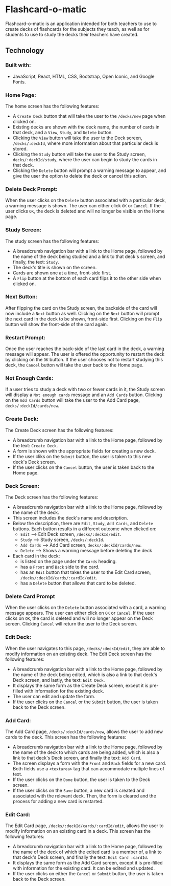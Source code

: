 # Flashcard-o-matic
Flashcard-o-matic is an application intended for both teachers to use to create decks of flashcards for the subjects they 
teach, as well as for students to use to study the decks their teachers have created. 

## Technology
### Built with:
- JavaScript, React, HTML, CSS, Bootstrap, Open Iconic, and Google Fonts.

### Home Page:
The home screen has the following features:
- A `Create Deck` button that will take the user to the `/decks/new` page when clicked on.
- Existing decks are shown with the deck name, the number of cards in that deck, and a `View`, `Study`, and `Delete` button.
- Clicking the `View` button will take the user to the Deck screen, `/decks/:deckId`, where more information about that particular deck is stored.
- Clicking the `Study` button will take the user to the Study screen, `decks/:deckId/study`, where the user can begin to study the cards in that deck.
- Clicking the `Delete` button will prompt a warning message to appear, and give the user the option to delete the deck or cancel this action.

### Delete Deck Prompt:
When the user clicks on the `Delete` button associated with a particular deck, a warning message is shown. The user can either click
`OK` or `Cancel`. If the user clicks `OK`, the deck is deleted and will no longer be visible on the Home page.


### Study Screen:
The study screen has the following features:
- A breadcrumb navigation bar with a link to the Home page, followed by the name of the deck being studied and a link to that deck's
screen, and finally, the text: `Study`. 
- The deck's title is shown on the screen.
- Cards are shown one at a time, front-side first.
- A `Flip` button at the bottom of each card flips it to the other side when clicked on.

### Next Button:
After flipping the card on the Study screen, the backside of the card will now include a `Next` button as well. Clicking on the `Next`
button will prompt the next card in the deck to be shown, front-side first. Clicking on the `Flip` button will show the front-side of the card again.


### Restart Prompt:
Once the user reaches the back-side of the last card in the deck, a warning message will appear. The user is offered the opportunity
to restart the deck by clicking on the `OK` button. If the user chooses not to restart studying this deck, the `Cancel` button will take the
user back to the Home page.


### Not Enough Cards:
If a user tries to study a deck with two or fewer cards in it, the Study screen will display a `Not enough cards` message and an `Add
Cards` button. Clicking on the `Add Cards` button will take the user to the Add Card page, `decks/:deckId/cards/new`.


### Create Deck:
The Create Deck screen has the following features:
- A breadcrumb navigation bar with a link to the Home page, followed by the text: `Create Deck`.
- A form is shown with the appropriate fields for creating a new deck.
- If the user cliks on the `Submit` button, the user is taken to this new deck's Deck screen.
- If the user clicks on the `Cancel` button, the user is taken back to the Home page.

### Deck Screen:
The Deck screen has the following features:
- A breadcrumb navigation bar with a link to the Home page, followed by the name of the deck.
- This screen includes the deck's name and description.
- Below the description, there are `Edit`, `Study`, `Add Cards`, and `Delete` buttons. Each button results in a different outcome when clicked on:
  * `Edit` --> Edit Deck screen, `/decks/:deckId/edit`.
  * `Study` --> Study screen, `/decks/:deckId`.
  * `Add Cards` --> Add Card screen, `decks/:deckId/cards/new`.
  * `Delete` --> Shows a warning message before deleting the deck
- Each card in the deck:
  * is listed on the page under the `Cards` heading.
  * has a `Front` and `Back` side to the card.
  * has an `Edit` button that takes the user to the Edit Card screen, `/decks/:deckId/cards/:cardId/edit`.
  * has a `Delete` button that allows that card to be deleted.

### Delete Card Prompt
When the user clicks on the `Delete` button associated with a card, a warning message appears. The user can either click on `OK` or `Cancel`.
If the user clicks on `OK`, the card is deleted and will no longer appear on the Deck screen. Clicking `Cancel` will return the user to the Deck screen.


### Edit Deck:
When the user navigates to this page, `/decks/:deckId/edit`, they are able to modify information on an existing deck. The Edit Deck screen has the following features:
- A breadcrumb navigation bar with a link to the Home page, followed by the name of the deck being edited, which is also a link to that deck's Deck
screen, and lastly, the text: `Edit Deck`.
- It displays the same form as the Create Deck screen, except it is pre-filled with information for the existing deck.
- The user can edit and update the form.
- If the user clicks on the `Cancel` or the `Submit` button, the user is taken back to the Deck screen.

### Add Card:
The Add Card page, `/decks/:deckId/cards/new`, allows the user to add new cards to the deck. This screen has the following features:
- A breadcrumb navigation bar with a link to the Home page, followed by the name of the deck to which cards are being added, which is also a link
to that deck's Deck screen, and finally the text: `Add Card`.
- The screen displays a form with the `Front` and `Back` fields for a new card. Both fields use a `<textarea>` tag that can accommodate multiple
lines of text.
- If the user clicks on the `Done` button, the user is taken to the Deck screen.
- If the user clicks on the `Save` button, a new card is created and associated with the relevant deck. Then, the form is cleared and the process
for adding a new card is restarted.

### Edit Card:
The Edit Card page, `/decks/:deckId/cards/:cardId/edit`, allows the user to modify information on an existing card in a deck. This screen has the following features:
- A breadcrumb navigation bar with a link to the Home page, followed by the name of the deck of which the edited card is a member of, a link to
that deck's Deck screen, and finally the text: `Edit Card :cardId`. 
- It displays the same form as the Add Card screen, except it is pre-filled with information for the existing card. It can be edited and updated.
- If the user clicks on either the `Cancel` or `Submit` button, the user is taken back to the Deck screen.
